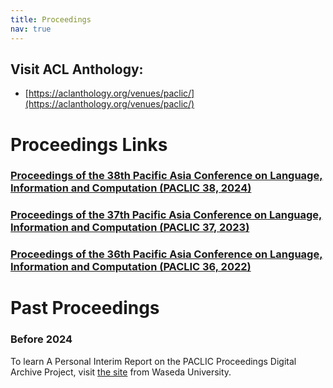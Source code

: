 ```yaml
---
title: Proceedings
nav: true
---
```

## Visit ACL Anthology:
- [https://aclanthology.org/venues/paclic/](https://aclanthology.org/venues/paclic/)

# Proceedings Links
  
### [Proceedings of the 38th Pacific Asia Conference on Language, Information and Computation (PACLIC 38, 2024)]()

### [Proceedings of the 37th Pacific Asia Conference on Language, Information and Computation (PACLIC 37, 2023)]()

### [Proceedings of the 36th Pacific Asia Conference on Language, Information and Computation (PACLIC 36, 2022)]()

# Past Proceedings
### Before 2024
To learn A Personal Interim Report on the PACLIC Proceedings Digital Archive Project, visit [the site](https://github.com/evanwill/workshop-template/blob/main/README.md) from Waseda University.




